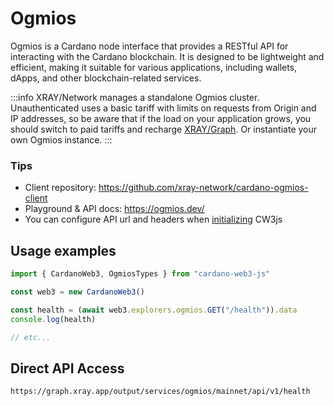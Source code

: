 # Ogmios

Ogmios is a Cardano node interface that provides a RESTful API for interacting with the Cardano blockchain. It is designed to be lightweight and efficient, making it suitable for various applications, including wallets, dApps, and other blockchain-related services.

:::info
XRAY/Network manages a standalone Ogmios cluster. Unauthenticated uses a basic tariff with limits on requests from Origin and IP addresses, so be aware that if the load on your application grows, you should switch to paid tariffs and recharge [XRAY/Graph](https://xray.app).  Or instantiate your own Ogmios instance.
:::

### Tips

* Client repository: https://github.com/xray-network/cardano-ogmios-client
* Playground & API docs: https://ogmios.dev/
* You can configure API url and headers when [initializing](/docs/initialization) CW3js

## Usage examples

```ts
import { CardanoWeb3, OgmiosTypes } from "cardano-web3-js"

const web3 = new CardanoWeb3()

const health = (await web3.explorers.ogmios.GET("/health")).data
console.log(health)

// etc...
```

## Direct API Access

```
https://graph.xray.app/output/services/ogmios/mainnet/api/v1/health
```